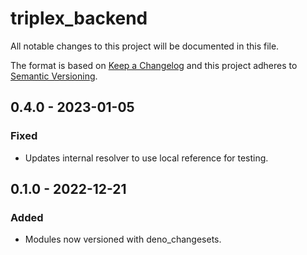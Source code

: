 # triplex_backend

All notable changes to this project will be documented in this file.

The format is based on [Keep a Changelog](http://keepachangelog.com/) and this
project adheres to [Semantic Versioning](http://semver.org/).

## 0.4.0 - 2023-01-05

### Fixed

- Updates internal resolver to use local reference for testing.

## 0.1.0 - 2022-12-21

### Added

- Modules now versioned with deno_changesets.
